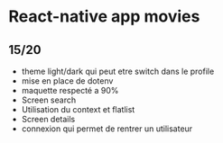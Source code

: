 # React-native app movies

## 15/20

- theme light/dark qui peut etre switch dans le profile
- mise en place de dotenv
- maquette respecté a 90%
- Screen search
- Utilisation du context et flatlist
- Screen details
- connexion qui permet de rentrer un utilisateur
